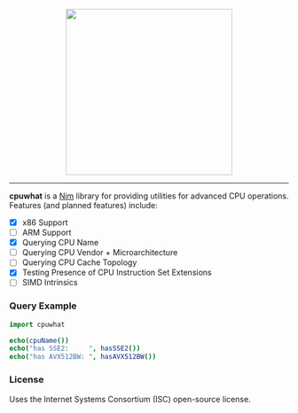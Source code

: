 <p align="center">
  <img src=https://user-images.githubusercontent.com/41453959/65995578-6e962000-e45b-11e9-9fc5-f793d6523953.png 
       width="300px">
</p>

- - -

**cpuwhat** is a [Nim](https://github.com/nim-lang/Nim) library for providing
utilities for advanced CPU operations. Features (and planned features)
include:

- [X] x86 Support
- [ ] ARM Support
- [X] Querying CPU Name
- [ ] Querying CPU Vendor + Microarchitecture
- [ ] Querying CPU Cache Topology
- [X] Testing Presence of CPU Instruction Set Extensions
- [ ] SIMD Intrinsics

### Query Example

```nim
import cpuwhat

echo(cpuName())
echo("has SSE2:     ", hasSSE2())
echo("has AVX512BW: ", hasAVX512BW())
```
### License

Uses the Internet Systems Consortium (ISC) open-source license.

